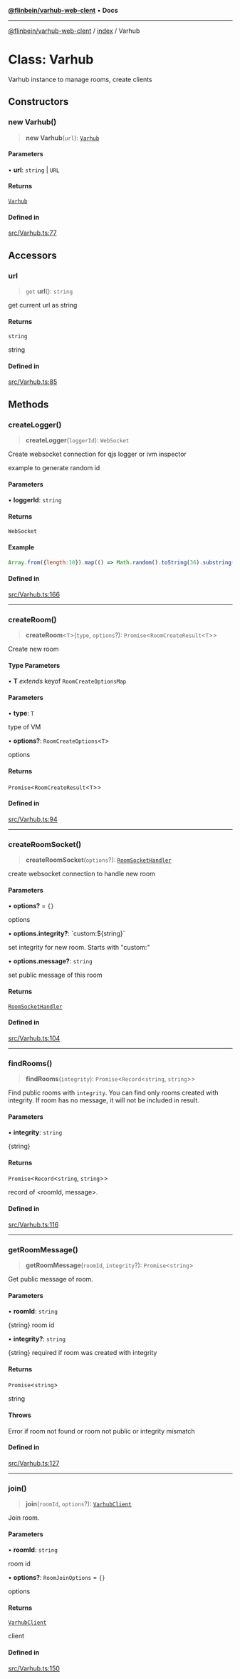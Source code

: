 [**@flinbein/varhub-web-clent**](../../README.md) • **Docs**

***

[@flinbein/varhub-web-clent](../../modules.md) / [index](../README.md) / Varhub

# Class: Varhub

Varhub instance to manage rooms, create clients

## Constructors

### new Varhub()

> **new Varhub**(`url`): [`Varhub`](Varhub.md)

#### Parameters

• **url**: `string` \| `URL`

#### Returns

[`Varhub`](Varhub.md)

#### Defined in

[src/Varhub.ts:77](https://github.com/flinbein/varhub-web-client/blob/b4c6fcf02a5379525d4b3a67611612cbdf92318f/src/Varhub.ts#L77)

## Accessors

### url

> `get` **url**(): `string`

get current url as string

#### Returns

`string`

string

#### Defined in

[src/Varhub.ts:85](https://github.com/flinbein/varhub-web-client/blob/b4c6fcf02a5379525d4b3a67611612cbdf92318f/src/Varhub.ts#L85)

## Methods

### createLogger()

> **createLogger**(`loggerId`): `WebSocket`

Create websocket connection for qjs logger or ivm inspector

example to generate random id

#### Parameters

• **loggerId**: `string`

#### Returns

`WebSocket`

#### Example

```js
Array.from({length:10}).map(() => Math.random().toString(36).substring(2)).join("")
```

#### Defined in

[src/Varhub.ts:166](https://github.com/flinbein/varhub-web-client/blob/b4c6fcf02a5379525d4b3a67611612cbdf92318f/src/Varhub.ts#L166)

***

### createRoom()

> **createRoom**\<`T`\>(`type`, `options`?): `Promise`\<`RoomCreateResult`\<`T`\>\>

Create new room

#### Type Parameters

• **T** *extends* keyof `RoomCreateOptionsMap`

#### Parameters

• **type**: `T`

type of VM

• **options?**: `RoomCreateOptions`\<`T`\>

options

#### Returns

`Promise`\<`RoomCreateResult`\<`T`\>\>

#### Defined in

[src/Varhub.ts:94](https://github.com/flinbein/varhub-web-client/blob/b4c6fcf02a5379525d4b3a67611612cbdf92318f/src/Varhub.ts#L94)

***

### createRoomSocket()

> **createRoomSocket**(`options`?): [`RoomSocketHandler`](RoomSocketHandler.md)

create websocket connection to handle new room

#### Parameters

• **options?** = `{}`

options

• **options.integrity?**: \`custom:$\{string\}\`

set integrity for new room. Starts with "custom:"

• **options.message?**: `string`

set public message of this room

#### Returns

[`RoomSocketHandler`](RoomSocketHandler.md)

#### Defined in

[src/Varhub.ts:104](https://github.com/flinbein/varhub-web-client/blob/b4c6fcf02a5379525d4b3a67611612cbdf92318f/src/Varhub.ts#L104)

***

### findRooms()

> **findRooms**(`integrity`): `Promise`\<`Record`\<`string`, `string`\>\>

Find public rooms with `integrity`.
You can find only rooms created with integrity.
If room has no message, it will not be included in result.

#### Parameters

• **integrity**: `string`

{string}

#### Returns

`Promise`\<`Record`\<`string`, `string`\>\>

record of <roomId, message>.

#### Defined in

[src/Varhub.ts:116](https://github.com/flinbein/varhub-web-client/blob/b4c6fcf02a5379525d4b3a67611612cbdf92318f/src/Varhub.ts#L116)

***

### getRoomMessage()

> **getRoomMessage**(`roomId`, `integrity`?): `Promise`\<`string`\>

Get public message of room.

#### Parameters

• **roomId**: `string`

{string} room id

• **integrity?**: `string`

{string} required if room was created with integrity

#### Returns

`Promise`\<`string`\>

string

#### Throws

Error if room not found or room not public or integrity mismatch

#### Defined in

[src/Varhub.ts:127](https://github.com/flinbein/varhub-web-client/blob/b4c6fcf02a5379525d4b3a67611612cbdf92318f/src/Varhub.ts#L127)

***

### join()

> **join**(`roomId`, `options`?): [`VarhubClient`](VarhubClient.md)

Join room.

#### Parameters

• **roomId**: `string`

room id

• **options?**: `RoomJoinOptions` = `{}`

options

#### Returns

[`VarhubClient`](VarhubClient.md)

client

#### Defined in

[src/Varhub.ts:150](https://github.com/flinbein/varhub-web-client/blob/b4c6fcf02a5379525d4b3a67611612cbdf92318f/src/Varhub.ts#L150)
